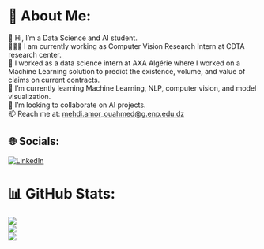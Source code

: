# 💫 About Me:
👋 Hi, I’m a Data Science and AI student.<br>👨🏽‍💻 I am currently working as Computer Vision Research Intern at CDTA research center.<br>🤝 I worked as a data science intern at AXA Algérie where I worked on a Machine Learning solution to predict the existence, volume, and value of claims on current contracts.<br>🌱 I’m currently learning Machine Learning, NLP, computer vision, and model visualization.<br>👯 I’m looking to collaborate on AI projects.<br>📫 Reach me at: mehdi.amor_ouahmed@g.enp.edu.dz


## 🌐 Socials:
[![LinkedIn](https://img.shields.io/badge/LinkedIn-%230077B5.svg?logo=linkedin&logoColor=white)](https://linkedin.com/in/mehdi-amor-ouahmed/) 
# 📊 GitHub Stats:
![](https://github-readme-stats.vercel.app/api?username=mehdi0807&theme=dark&hide_border=false&include_all_commits=true&count_private=false)<br/>
![](https://github-readme-streak-stats.herokuapp.com/?user=mehdi0807&theme=dark&hide_border=false)<br/>
![](https://github-readme-stats.vercel.app/api/top-langs/?username=mehdi0807&theme=dark&hide_border=false&include_all_commits=true&count_private=false&layout=compact)

<!-- Proudly created with GPRM ( https://gprm.itsvg.in ) -->

